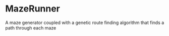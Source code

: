 # MazeRunner
A maze generator coupled with a genetic route finding algorithm that finds a path through each maze
